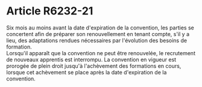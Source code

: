 # Article R6232-21

  
Six mois au moins avant la date d'expiration de la convention, les parties se concertent afin de préparer son renouvellement en tenant compte, s'il y a lieu, des adaptations rendues nécessaires par l'évolution des besoins de formation.   
Lorsqu'il apparaît que la convention ne peut être renouvelée, le recrutement de nouveaux apprentis est interrompu. La convention en vigueur est prorogée de plein droit jusqu'à l'achèvement des formations en cours, lorsque cet achèvement se place après la date d'expiration de la convention.